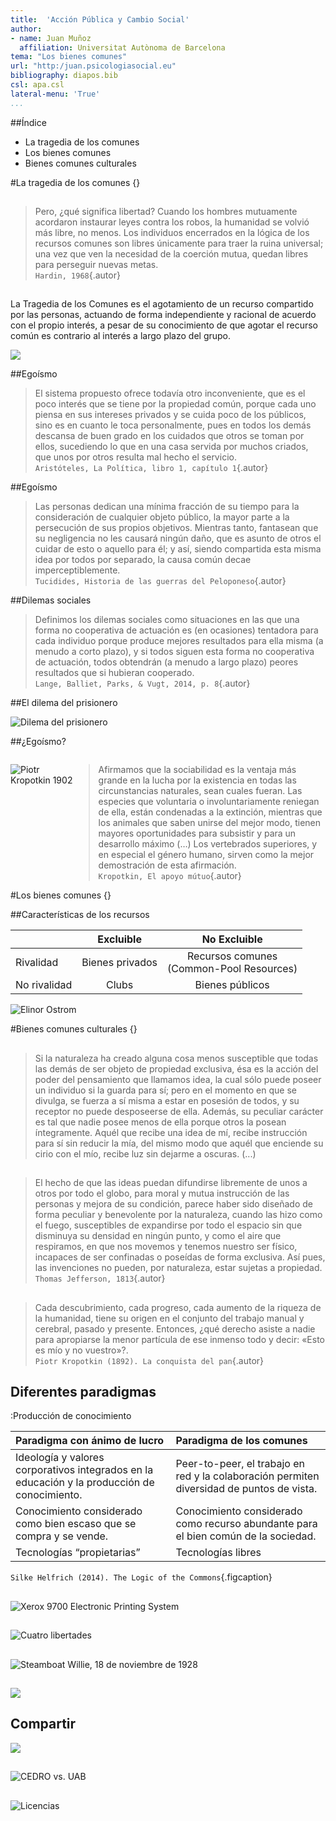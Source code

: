 ```yaml
---
title:  'Acción Pública y Cambio Social'
author:
- name: Juan Muñoz
  affiliation: Universitat Autònoma de Barcelona
tema: "Los bienes comunes"
url: "http:/juan.psicologiasocial.eu"
bibliography: diapos.bib
csl: apa.csl
lateral-menu: 'True'
...
```


##Índice

* La tragedia de los comunes
* Los bienes comunes
* Bienes comunes culturales

#La tragedia de los comunes {}

##

>Pero, ¿qué significa libertad? Cuando los hombres mutuamente acordaron instaurar leyes contra los robos, la humanidad se volvió más libre, no menos. Los individuos encerrados en la lógica de los recursos comunes son libres únicamente para traer la ruina universal; una vez que ven la necesidad de la coerción mutua, quedan libres para perseguir nuevas metas.\
`Hardin, 1968`{.autor}

##

La Tragedia de los Comunes es el agotamiento  de un recurso compartido por las personas, actuando de forma independiente y racional de acuerdo con el propio interés, a pesar de su conocimiento de que agotar el recurso común es contrario al interés a largo plazo del grupo.

![](imagenes/TragedyOfTheCommons.png)

##Egoísmo

>El sistema propuesto ofrece todavía otro inconveniente, que es el poco interés que se tiene por la propiedad común, porque cada uno piensa en sus intereses privados y se cuida poco de los públicos, sino es en cuanto le toca personalmente, pues en todos los demás descansa de buen grado en los cuidados que otros se toman por ellos, sucediendo lo que en una casa servida por muchos criados, que unos por otros resulta mal hecho el servicio.\
`Aristóteles, La Política, libro 1, capítulo 1`{.autor}

##Egoísmo

>Las personas dedican una mínima fracción de su tiempo para la consideración de cualquier objeto público, la mayor parte a la persecución de sus propios objetivos. Mientras tanto, fantasean que su negligencia no les causará ningún daño, que es asunto de otros el cuidar de esto o aquello para él; y así, siendo compartida esta misma idea por todos por separado, la causa común decae imperceptiblemente.\
`Tucidides, Historia de las guerras del Peloponeso`{.autor}

##Dilemas sociales

>Definimos los dilemas sociales como situaciones en las que una forma no cooperativa de actuación es (en ocasiones) tentadora para cada individuo porque produce mejores resultados para ella misma (a menudo a corto plazo), y si todos siguen esta forma no cooperativa de actuación, todos obtendrán (a menudo a largo plazo) peores resultados que si hubieran cooperado.\
`Lange, Balliet, Parks, & Vugt, 2014, p. 8`{.autor}

##El dilema del prisionero

![Dilema del prisionero](imagenes/DilemaPrisionero.jpg)

##¿Egoísmo?

<div id="column1" style="float:left; margin:0; width:20%;">

![Piotr Kropotkin\
1902](imagenes/Kropotkin.jpg)

</div>

<div id="column1" style="float:left; margin:0; width:80%;">

>Afirmamos que la sociabilidad es la ventaja más grande en la lucha por la existencia en todas las circunstancias naturales, sean cuales fueran. Las especies que voluntaria o involuntariamente reniegan de ella, están condenadas a la extinción, mientras que los animales que saben unirse del mejor modo, tienen mayores oportunidades para subsistir y para un desarrollo máximo (…)  Los vertebrados superiores, y en especial el género humano, sirven como la mejor demostración de esta afirmación.\
`Kropotkin, El apoyo mútuo`{.autor}

</div>

#Los bienes comunes {}

##Características de los recursos

|              |    Excluible    |                No Excluible                 |
|:-------------|:---------------:|:-------------------------------------------:|
| Rivalidad    | Bienes privados | Recursos comunes<br>(Common-Pool Resources) |
| No rivalidad |      Clubs      |               Bienes públicos               |

![Elinor Ostrom](imagenes/Ostrom.jpg)

#Bienes comunes culturales {}

##

>Si la naturaleza ha creado alguna cosa menos susceptible que todas las demás  de ser objeto de propiedad exclusiva, ésa es la acción del poder del pensamiento que llamamos idea, la cual sólo puede poseer un individuo si la guarda para sí; pero en el momento en que se divulga, se fuerza a sí misma a estar en posesión de todos, y su receptor no puede desposeerse de ella. Además, su peculiar carácter es tal que nadie posee menos de ella porque otros la posean íntegramente. Aquél que recibe una idea de mí, recibe instrucción para sí sin reducir la mía, del mismo modo que aquél que enciende su cirio con el mío, recibe luz sin dejarme a oscuras. (...)

##

>El hecho de que las ideas puedan difundirse libremente de unos a otros por todo el globo, para moral y mutua instrucción de las personas y mejora de su condición, parece haber sido diseñado de forma peculiar y benevolente por la naturaleza, cuando las hizo como el fuego, susceptibles de expandirse por todo el espacio sin que disminuya su densidad en ningún punto, y como el aire que respiramos, en que nos movemos y tenemos nuestro ser físico, incapaces de ser confinadas o poseídas de forma exclusiva. Así pues, las invenciones no pueden, por naturaleza, estar sujetas a propiedad.\
`Thomas Jefferson, 1813`{.autor}

##

>Cada descubrimiento, cada progreso, cada aumento de la riqueza de la humanidad, tiene su origen en el conjunto del trabajo manual y cerebral, pasado y presente. Entonces, ¿qué derecho asiste a nadie para apropiarse la menor partícula de ese inmenso todo y decir: «Esto es mío y no vuestro»?.\
`Piotr Kropotkin (1892). La conquista del pan`{.autor}

## Diferentes paradigmas

:Producción de conocimiento

| Paradigma con ánimo de lucro                                                                 | Paradigma de los comunes                                                                  |
|:---------------------------------------------------------------------------------------------|:------------------------------------------------------------------------------------------|
| Ideología y valores corporativos integrados en la educación y la producción de conocimiento. | Peer-to-peer, el trabajo en red y la colaboración permiten diversidad de puntos de vista. |
| Conocimiento considerado como bien escaso que se compra y se vende.                          | Conocimiento considerado como recurso abundante para el bien común de la sociedad.        |
| Tecnologías “propietarias”                                                                   | Tecnologías libres                                                                        |

`Silke Helfrich (2014). The Logic of the Commons`{.figcaption}

##

![Xerox 9700 Electronic Printing System](imagenes/Impresora.png)

##

![Cuatro libertades](imagenes/CuatroLibertades.jpg)

##

![Steamboat Willie, 18 de noviembre de 1928](imagenes/Mickey.jpg)

##

![](imagenes/Disney.jpg)

## Compartir
![](imagenes/Compartir.jpg)

##

![CEDRO vs. UAB](imagenes/CEDRO-UAB.jpg)

##

![Licencias](imagenes/CreativeCommons.jpg)
